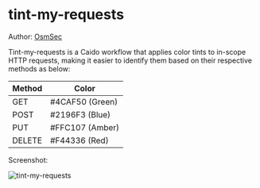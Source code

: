# tint-my-requests

Author: [OsmSec](https://github.com/osmsec)

Tint-my-requests is a Caido workflow that applies color tints to in-scope HTTP requests, making it easier to identify them based on their respective methods as below:

| Method | Color           |
| ------ | --------------- |
| GET    | #4CAF50 (Green) |
| POST   | #2196F3 (Blue)  |
| PUT    | #FFC107 (Amber) |
| DELETE | #F44336 (Red)   |

Screenshot:

![tint-my-requests](https://i.imgur.com/iUaFXxX.png)
